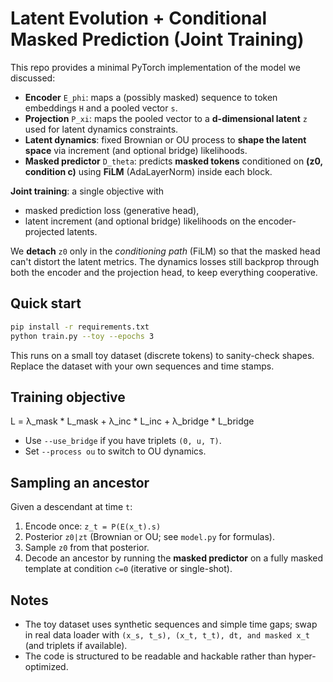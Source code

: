 # Latent Evolution + Conditional Masked Prediction (Joint Training)
This repo provides a minimal PyTorch implementation of the model we discussed:

- **Encoder** `E_phi`: maps a (possibly masked) sequence to token embeddings `H` and a pooled vector `s`.
- **Projection** `P_xi`: maps the pooled vector to a **d-dimensional latent** `z` used for latent dynamics constraints.
- **Latent dynamics**: fixed Brownian or OU process to **shape the latent space** via increment (and optional bridge) likelihoods.
- **Masked predictor** `D_theta`: predicts **masked tokens** conditioned on **(z0, condition c)** using **FiLM** (AdaLayerNorm) inside each block.

**Joint training**: a single objective with
- masked prediction loss (generative head),
- latent increment (and optional bridge) likelihoods on the encoder-projected latents.

We **detach** `z0` only in the *conditioning path* (FiLM) so that the masked head can't distort the latent metrics. The dynamics losses still backprop through both the encoder and the projection head, to keep everything cooperative.

## Quick start

```bash
pip install -r requirements.txt
python train.py --toy --epochs 3
```

This runs on a small toy dataset (discrete tokens) to sanity-check shapes. Replace the dataset with your own sequences and time stamps.

## Training objective

L = λ_mask * L_mask + λ_inc * L_inc + λ_bridge * L_bridge

- Use `--use_bridge` if you have triplets `(0, u, T)`.
- Set `--process ou` to switch to OU dynamics.

## Sampling an ancestor

Given a descendant at time `t`:
1. Encode once: `z_t = P(E(x_t).s)`
2. Posterior `z0|zt` (Brownian or OU; see `model.py` for formulas).
3. Sample `z0` from that posterior.
4. Decode an ancestor by running the **masked predictor** on a fully masked template at condition `c=0` (iterative or single-shot).

## Notes
- The toy dataset uses synthetic sequences and simple time gaps; swap in real data loader with `(x_s, t_s), (x_t, t_t), dt, and masked x_t` (and triplets if available).
- The code is structured to be readable and hackable rather than hyper-optimized.
